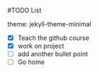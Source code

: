 #TODO List

theme: jekyll-theme-minimal

- [x] Teach the github course
- [x] work on project
- [ ] add another bullet point
- [ ] Go home
